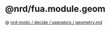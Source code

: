 # @nrd/fua.module.geom

@ [nrd-motic / decide / operators / geometry.md](https://github.com/nicosResearchAndDevelopment/nrd-motic/blob/master/decide/operator/geometry.md)

